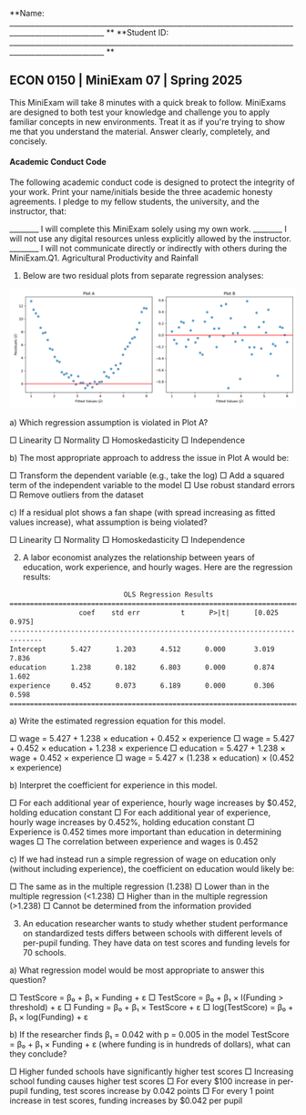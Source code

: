 **Name: ________________________________________________________________________________________________________ **                          **Student ID: ________________________________________________________________________________________________________ **

## ECON 0150 | MiniExam 07 | Spring 2025

This MiniExam will take 8 minutes with a quick break to follow. MiniExams are designed to both test your knowledge and challenge you to apply familiar concepts in new environments. Treat it as if you're trying to show me that you understand the material. Answer clearly, completely, and concisely. 

#### Academic Conduct Code

The following academic conduct code is designed to protect the integrity of your work. Print your name/initials beside the three academic honesty agreements. I pledge to my fellow students, the university, and the instructor, that:

________ I will complete this MiniExam solely using my own work.
________ I will not use any digital resources unless explicitly allowed by the instructor.
________ I will not communicate directly or indirectly with others during the MiniExam.Q1. Agricultural Productivity and Rainfall



1. Below are two residual plots from separate regression analyses:

![](ME_07_residual_plots.png)

a) Which regression assumption is violated in Plot A?

□ Linearity
□ Normality
□ Homoskedasticity
□ Independence

b) The most appropriate approach to address the issue in Plot A would be:

□ Transform the dependent variable (e.g., take the log)
□ Add a squared term of the independent variable to the model
□ Use robust standard errors
□ Remove outliers from the dataset

c) If a residual plot shows a fan shape (with spread increasing as fitted values increase), what assumption is being violated?

□ Linearity
□ Normality
□ Homoskedasticity
□ Independence

2. A labor economist analyzes the relationship between years of education, work experience, and hourly wages. Here are the regression results:

```
                            OLS Regression Results                            
==============================================================================
                 coef    std err          t      P>|t|      [0.025      0.975]
------------------------------------------------------------------------------
Intercept      5.427      1.203      4.512      0.000       3.019       7.836
education      1.238      0.182      6.803      0.000       0.874       1.602
experience     0.452      0.073      6.189      0.000       0.306       0.598
==============================================================================
```

a) Write the estimated regression equation for this model.

□ wage = 5.427 + 1.238 × education + 0.452 × experience
□ wage = 5.427 + 0.452 × education + 1.238 × experience
□ education = 5.427 + 1.238 × wage + 0.452 × experience
□ wage = 5.427 × (1.238 × education) × (0.452 × experience)

b) Interpret the coefficient for experience in this model.

□ For each additional year of experience, hourly wage increases by $0.452, holding education constant
□ For each additional year of experience, hourly wage increases by 0.452%, holding education constant
□ Experience is 0.452 times more important than education in determining wages
□ The correlation between experience and wages is 0.452

c) If we had instead run a simple regression of wage on education only (without including experience), the coefficient on education would likely be:

□ The same as in the multiple regression (1.238)
□ Lower than in the multiple regression (<1.238)
□ Higher than in the multiple regression (>1.238)
□ Cannot be determined from the information provided

3. An education researcher wants to study whether student performance on standardized tests differs between schools with different levels of per-pupil funding. They have data on test scores and funding levels for 70 schools.

a) What regression model would be most appropriate to answer this question?

□ TestScore = β₀ + β₁ × Funding + ε
□ TestScore = β₀ + β₁ × I(Funding > threshold) + ε
□ Funding = β₀ + β₁ × TestScore + ε
□ log(TestScore) = β₀ + β₁ × log(Funding) + ε

b) If the researcher finds β₁ = 0.042 with p = 0.005 in the model TestScore = β₀ + β₁ × Funding + ε (where funding is in hundreds of dollars), what can they conclude?

□ Higher funded schools have significantly higher test scores
□ Increasing school funding causes higher test scores
□ For every \$100 increase in per-pupil funding, test scores increase by 0.042 points
□ For every 1 point increase in test scores, funding increases by $0.042 per pupil
